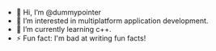 - 👋 Hi, I’m @dummypointer
- 👀 I’m interested in multiplatform application development.
- 🌱 I’m currently learning c++.
- ⚡ Fun fact: I'm bad at writing fun facts!

<!---
dummypointer/dummypointer is a ✨ special ✨ repository because its `README.md` (this file) appears on your GitHub profile.
You can click the Preview link to take a look at your changes.
--->
